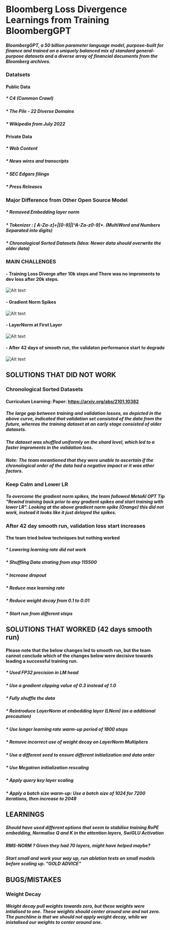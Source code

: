 # Bloomberg Loss Divergence Learnings from Training BloombergGPT

##### BloombergGPT, a 50 billion parameter language model, purpose-built for finance and trained on a uniquely balanced mix of standard general-purpose datasets and a diverse array of financial documents from the Bloomberg archives.

### Datatsets
#### Public Data
##### * C4 (Common Crawl)
##### * The Pile - 22 Diverse Domains
##### * Wikipedia from July 2022

#### Private Data
##### * Web Content
##### * News wires and transcripts
##### * SEC Edgars filings
##### * Press Releases


### Major Difference from Other Open Source Model
##### * Removed Embedding layer norm
##### * Tokenizer : [ A-Za-z]+|[0-9]|[^A-Za-z0-9]+. (MultiWord and Numbers Separated into digits)
##### * Chronological Sorted  Datasets (Idea: Newer data should overwrite the older data)


### MAIN CHALLENGES

#### - Training Loss Diverge after 10k steps and There was no improments to dev loss after 20k steps.
![Alt text](../assets/bloomberg_v0.png)

#### - Gradient Norm Spikes
![Alt text](../assets/bloomberg_gradient_norm.png)

#### - LayerNorm at First Layer
![Alt text](../assets/bloomberg_layer_norm.png)

#### - After 42 days of smooth run, the validaton performance start to degrade
![Alt text](../assets/42_days_smooth_run.png)



## SOLUTIONS THAT DID NOT WORK

### Chronological Sorted Datasets 
#### Curriculum Learning: Paper: https://arxiv.org/abs/2101.10382
#####  The large gap between training and validation losses, as depicted in the above curve, indicated that validation set consisted of the data from the future, whereas the training dataset at an early stage consisted of older datasets.
##### The dataset was shuffled uniformly on the shard level, which led to a faster improments in the validation loss. 
##### Note: The team meantioned that they were unable to ascertain if the chronological order of the data had a negative impact or it was other factors. 

### Keep Calm and Lower LR
##### To overcome the gradient norm spikes, the team followed MetaAI OPT Tip "Rewind training back prior to any gradient spikes and start training with lower LR". Looking at the above gradient norm spike (Orange) this did not work, instead it looks like it just delayed the spikes. 

### After 42 day smooth run, validation loss start increases 
#### The team tried below techniques but nothing worked
##### * Lowering learning rate did not work
##### * Shuffling Data strating from step 115500
##### * Increase dropout
##### * Reduce max learning rate
##### * Reduce weight decay from 0.1 to 0.01
##### * Start run from different steps



## SOLUTIONS THAT WORKED (42 days smooth run)

#### Please note that the below changes led to smooth run, but the team cannot conclude which of the changes below were decisive towards leading a successful training run. 

##### * Used FP32 precision in LM head
##### * Use a gradient clipping value of 0.3 instead of 1.0
##### * Fully shuffle the data
##### * Reintroduce LayerNorm at embedding layer (LNem) (as a additional precaution)
##### * Use longer learning rate warm-up period of 1800 steps
##### * Remove incorrect use of weight decay on LayerNorm Multipliers
##### * Use a different seed to ensure different initialization and data order
##### * Use Megatron initialization rescaling
##### * Apply query key layer scaling
##### * Apply a batch size warm-up: Use a batch size of 1024 for 7200 iterations, then increase to 2048


## LEARNINGS
##### Should have used different options that seem to  stabilise training RoPE embedding, Normalise Q and K in the attention layers, SwiGLU Activation
##### RMS-NORM ? Given they had 70 layers, might have helped maybe?
##### Start small and work your way up, run ablation tests on small models before scaling up. "GOLD ADVICE"

## BUGS/MISTAKES

### Weight Decay
##### Weight decay pull weights towards zero, but these weights were intialised to one. These weights should center around one and not zero. The punchline is that we should not apply weight decay, while we inistalised our weights to center around one. 


